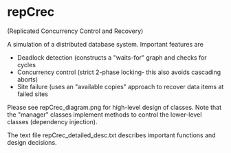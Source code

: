 # repCrec

(Replicated Concurrency Control and Recovery)

A simulation of a distributed database system. Important features are
* Deadlock detection (constructs a "waits-for" graph and checks for cycles
* Concurrency control (strict 2-phase locking- this also avoids cascading aborts)
* Site failure (uses an "available copies" approach to recover data items at failed sites

Please see repCrec_diagram.png for high-level design of classes. Note that the "manager" classes implement methods to control the lower-level classes (dependency injection). 

The text file repCrec_detailed_desc.txt describes important functions and design decisions.
